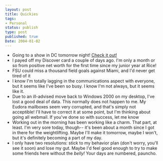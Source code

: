 ```yaml
---
layout: post
title: Quickies
tags:
- Personal
status: publish
type: post
published: true
Date: 2004-01-02
---
```


* Going to a show in DC tomorrow night!  <a href="http://www.definitivejux.net/tours/archives/okay_player_tour.html">Check it out!</a>
* I payed off my Discover card a couple of days ago.  I'm only a month or so from positive net worth for the first time since my junior year at Rice!
* <span class="caps">FSU</span> could miss a thousand field goals against Miami, and I'd never get tired of it
* I know I'm totally lagging in the communications aspect with everyone, but it seems like I've been so busy.  I know I'm not always, but it seems like it.
* Due to an ill-advised move back to Windows 2000 on my desktop, I've lost a good deal of data.  This normally does not happen to me.  My Eudora mailboxes seem very corrupted, and that's simply not acceptible!  I'll have to correct it at some point, but I'm thinking about going all webmail.  If you've done so with success, let me know
* Working out in the morning has been working like a charm.  That part, at least.  I'm very sore today, though-- it's been about a month since I got in there for the weightlifting.  Maybe I'll make it tomorrow, maybe I won't, but it's definitely becoming a part of my day.
* I only have two resolutions: stick to my behavior plan (don't worry, you'll see it soon) and lose my gut.  Maybe I'd feel good enough to try to make some friends here without the *belly!*  Your days are numbered, pauncho.


